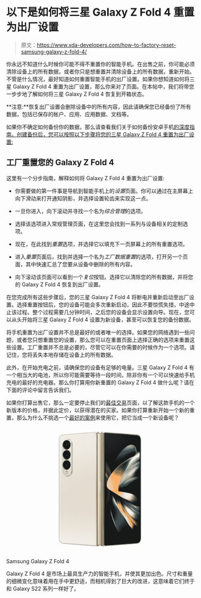 # 以下是如何将三星 Galaxy Z Fold 4 重置为出厂设置

> 原文：<https://www.xda-developers.com/how-to-factory-reset-samsung-galaxy-z-fold-4/>

你永远不知道什么时候你可能不得不重置你的智能手机。在出售之前，你可能必须清除设备上的所有数据，或者你只是想重置并清除设备上的所有数据，重新开始。不管是什么情况，最好知道如何重置智能手机的出厂设置。如果你想知道如何将三星 Galaxy Z Fold 4 重置为出厂设置，那么你来对了页面。在本帖中，我们将带您一步步地了解如何将三星 Galaxy Z Fold 4 恢复到开箱状态。

**注意:**恢复出厂设置会删除设备中的所有内容，因此请确保您已经备份了所有数据，包括已保存的帐户、应用、应用数据、文档等。

如果你不确定如何备份你的数据，那么请查看我们关于如何备份安卓手机[的深度指南。创建备份后，您可以按照以下步骤将您的三星 Galaxy Z Fold 4 重置为出厂设置:](https://www.xda-developers.com/how-to-backup-android/)

## 工厂重置您的 Galaxy Z Fold 4

这里有一个分步指南，解释如何将 Galaxy Z Fold 4 重置为出厂设置:

*   你需要做的第一件事是导航到智能手机上的*设置*页面。你可以通过在主屏幕上向下滑动来打开通知阴影，并选择设置轮齿来实现这一点。
*   一旦你进入，向下滚动并寻找一个名为*综合管理*的选项。
*   选择该选项进入常规管理页面，在这里您会找到一系列与设备相关的定制选项。
*   现在，在此找到*重置*选项，并选择它以填充下一页屏幕上的所有重置选项。

*   进入*重置*页面后，找到并选择一个名为*工厂数据重置*的选项，打开另一个页面，其中快速汇总了您要从设备中删除的所有内容。
*   向下滚动该页面可以看到一个*复位*按钮。选择它以清除您的所有数据，并将您的 Galaxy Z Fold 4 恢复到出厂设置。

在您完成所有这些步骤后，您的三星 Galaxy Z Fold 4 将断电并重新启动至出厂设置。选择重置按钮后，您的设备可能会多次重新启动，因此不要惊慌失措，中途中止该过程。整个过程需要几分钟时间，之后您的设备会显示设置向导。现在，您可以从头开始将三星 Galaxy Z Fold 4 设置为新设备，甚至可以恢复您的备份数据。

将手机重置为出厂设置并不总是最好的或者唯一的选择。如果您的网络遇到一些问题，或者您只想重置您的设置，那么您可以在重置页面上选择正确的选项来重置这些设置。工厂重置并不总是必要的，尽管它可以在你需要的时候作为一个选项。请记住，您将丢失本地存储在设备上的所有数据。

此外，在开始充电之前，请确保您的设备有足够的电量。三星 Galaxy Z Fold 4 有一个相当大的电池，所以你可能需要等待一段时间，除非你有一个可以快速给手机充电的最好的充电器。那么你打算用你新重置的 Galaxy Z Fold 4 做什么呢？请在下面的评论中留言告诉我们。

如果你打算出售它，那么一定要停止我们的[最佳交易](https://www.xda-developers.com/best-samsung-galaxy-z-fold-4-deals/)页面，以了解这款手机的一个新版本的价格，并据此定价，以获得潜在的买家。如果你打算重新开始一个新的重置，那么为什么不挑选一个[最好的案例](https://www.xda-developers.com/best-samsung-galaxy-z-fold-4-cases/)来使用它，把它当成一个新设备呢？

 <picture>![The Galaxy Z Fold 4 is available to buy from Samsung. Through its website, you get access to a fourth, exclusive color and an optional discount through an eligible trade-in.](img/7aac5f1bea6abcb9d3e6054d147a2ca9.png)</picture> 

Samsung Galaxy Z Fold 4

Galaxy Z Fold 4 是市场上最具生产力的智能手机，并使其更加出色。尺寸和重量的细微变化意味着用在手中更舒适，而相机得到了巨大的改进，这意味着它们终于和 Galaxy S22 系列一样好了。